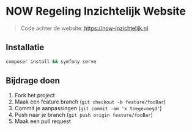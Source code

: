 # NOW Regeling Inzichtelijk Website
> Code achter de website: https://now-inzichtelijk.nl.

## Installatie

```sh
composer install && symfony serve
```

## Bijdrage doen

1. Fork het project
2. Maak een feature branch (`git checkout -b feature/fooBar`)
3. Commit je aanpassingen (`git commit -am 'x toegevoegd'`)
4. Push naar je branch (`git push origin feature/fooBar`)
5. Maak een pull request